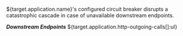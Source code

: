 ${target.application.name}'s configured circuit breaker disrupts a catastrophic cascade in case of unavailable downstream endpoints.

***Downstream Endpoints***
${target.application.http-outgoing-calls[]:ul}